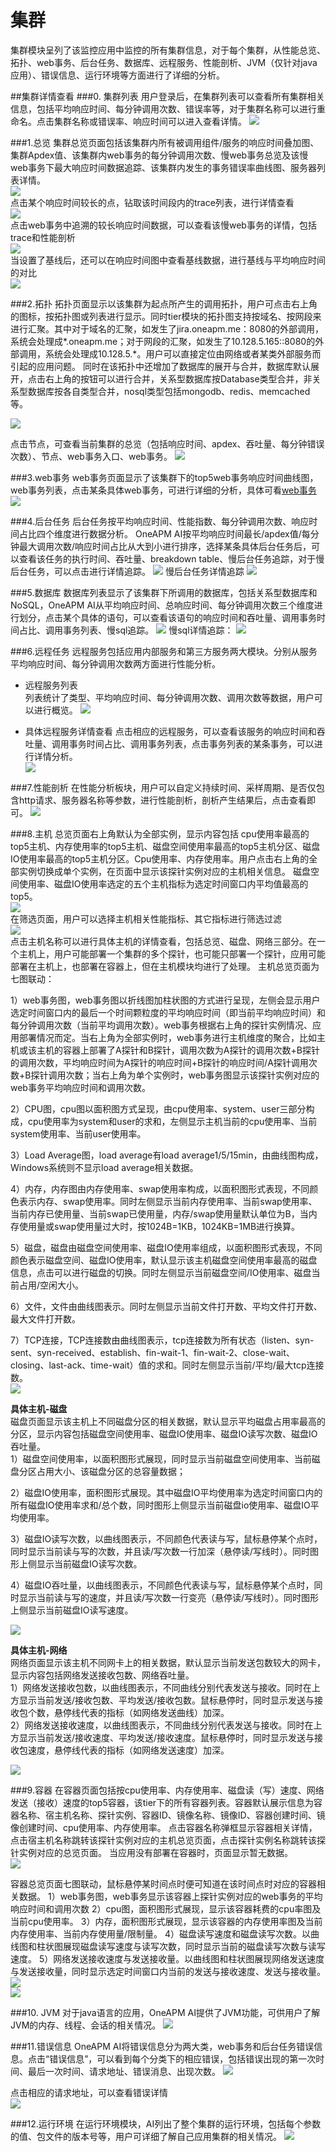 # 集群
集群模块呈列了该监控应用中监控的所有集群信息，对于每个集群，从性能总览、拓扑、web事务、后台任务、数据库、远程服务、性能剖析、JVM（仅针对java应用）、错误信息、运行环境等方面进行了详细的分析。

##集群详情查看
###0. 集群列表
用户登录后，在集群列表可以查看所有集群相关信息，包括平均响应时间、每分钟调用次数、错误率等，对于集群名称可以进行重命名。点击集群名称或错误率、响应时间可以进入查看详情。
![](/images/tiers_10.png)

###1.总览
集群总览页面包括该集群内所有被调用组件/服务的响应时间叠加图、集群Apdex值、该集群内web事务的每分钟调用次数、慢web事务总览及该慢web事务下最大响应时间数据追踪、该集群内发生的事务错误率曲线图、服务器列表详情。  
![](/images/tier_01.png)  
点击某个响应时间较长的点，钻取该时间段内的trace列表，进行详情查看  
![](/images/tier_02.png)  
点击web事务中追溯的较长响应时间数据，可以查看该慢web事务的详情，包括trace和性能剖析  
![](/images/tier_03.png)    
当设置了基线后，还可以在响应时间图中查看基线数据，进行基线与平均响应时间的对比  
![](/images/tier_031.png)  

###2.拓扑
拓扑页面显示以该集群为起点所产生的调用拓扑，用户可点击右上角的图标，按拓扑图或列表进行显示。同时tier模块的拓扑图支持按域名、按网段来进行汇聚。其中对于域名的汇聚，如发生了jira.oneapm.me：8080的外部调用，系统会处理成*.oneapm.me；对于网段的汇聚，如发生了10.128.5.165::8080的外部调用，系统会处理成10.128.5.*。用户可以直接定位由网络或者某类外部服务而引起的应用问题。
同时在该拓扑中还增加了数据库的展开与合并，数据库默认展开，点击右上角的按钮可以进行合并，关系型数据库按Database类型合并，非关系型数据库按各自类型合并，nosql类型包括mongodb、redis、memcached等。
  
![](/images/tier_04.png)  

点击节点，可查看当前集群的总览（包括响应时间、apdex、吞吐量、每分钟错误次数）、节点、web事务入口、web事务。 
![](/images/tier_05.png)  


###3.web事务
web事务页面显示了该集群下的top5web事务响应时间曲线图，web事务列表，点击某条具体web事务，可进行详细的分析，具体可看[web事务](http://docs-ai.oneapm.com/book/Web_trans/web_index.html)  
![](/images/tier_06.png)  

###4.后台任务
后台任务按平均响应时间、性能指数、每分钟调用次数、响应时间占比四个维度进行数据分析。 
OneAPM AI按平均响应时间最长/apdex值/每分钟最大调用次数/响应时间占比从大到小进行排序，选择某条具体后台任务后，可以查看该任务的执行时间、吞吐量、breakdown table、慢后台任务追踪，对于慢后台任务，可以点击进行详情追踪。
  ![](/images/tier_07.png) 
  慢后台任务详情追踪
  ![](/images/tier_08.png) 

###5.数据库
数据库列表显示了该集群下所调用的数据库，包括关系型数据库和NoSQL，OneAPM AI从平均响应时间、总响应时间、每分钟调用次数三个维度进行划分，点击某个具体的语句，可以查看该语句的响应时间和吞吐量、调用事务时间占比、调用事务列表、慢sql追踪。 
![](/images/tier_09.png)
慢sql详情追踪：
![](/images/tier_10.png)  

###6.远程任务
远程服务包括应用内部服务和第三方服务两大模块。分别从服务平均响应时间、每分钟调用次数两方面进行性能分析。
  
*  远程服务列表  
   列表统计了类型、平均响应时间、每分钟调用次数、调用次数等数据，用户可以进行概览。
![](/images/tier_11.png) 

*  具体远程服务详情查看
点击相应的远程服务，可以查看该服务的响应时间和吞吐量、调用事务时间占比、调用事务列表，点击事务列表的某条事务，可以进行详情分析。  
![](/images/tier_12.png)

###7.性能剖析
在性能分析板块，用户可以自定义持续时间、采样周期、是否仅包含http请求、服务器名称等参数，进行性能剖析，剖析产生结果后，点击查看即可。
![](/images/tier_13.png)


###8.主机
总览页面右上角默认为全部实例，显示内容包括 cpu使用率最高的top5主机、内存使用率的top5主机、磁盘空间使用率最高的top5主机分区、磁盘IO使用率最高的top5主机分区。Cpu使用率、内存使用率。用户点击右上角的全部实例切换成单个实例，在页面中显示该探针实例对应的主机相关信息。
磁盘空间使用率、磁盘IO使用率选定的五个主机指标为选定时间窗口内平均值最高的top5。  
![](/images/tier_host1.png)  
在筛选页面，用户可以选择主机相关性能指标、其它指标进行筛选过滤    
![](/images/tier_host2.png)  
点击主机名称可以进行具体主机的详情查看，包括总览、磁盘、网络三部分。在一个主机上，用户可能部署一个集群的多个探针，也可能只部署一个探针，应用可能部署在主机上，也部署在容器上，但在主机模块均进行了处理。
主机总览页面为七图联动：  

1）web事务图，web事务图以折线图加柱状图的方式进行呈现，左侧会显示用户选定时间窗口内的最后一个时间颗粒度的平均响应时间（即当前平均响应时间）和每分钟调用次数（当前平均调用次数）。web事务根据右上角的探针实例情况、应用部署情况而定。当右上角为全部实例时，web事务进行主机维度的聚合，比如主机或该主机的容器上部署了A探针和B探针，调用次数为A探针的调用次数+B探针的调用次数，平均响应时间为A探针的响应时间+B探针的响应时间/A探针调用次数+B探针调用次数；当右上角为单个实例时，web事务图显示该探针实例对应的web事务平均响应时间和调用次数。  

2）CPU图，cpu图以面积图方式呈现，由cpu使用率、system、user三部分构成，cpu使用率为system和user的求和，左侧显示主机当前的cpu使用率、当前system使用率、当前user使用率。  

3）Load Average图，load average有load average1/5/15min，由曲线图构成，Windows系统则不显示load average相关数据。  

4）内存，内存图由内存使用率、swap使用率构成，以面积图形式表现，不同颜色表示内存、swap使用率。同时左侧显示当前内存使用率、当前swap使用率、当前内存已使用量、当前swap已使用量，内存/swap使用量默认单位为B，当内存使用量或swap使用量过大时，按1024B=1KB，1024KB=1MB进行换算。  

5）磁盘，磁盘由磁盘空间使用率、磁盘IO使用率组成，以面积图形式表现，不同颜色表示磁盘空间、磁盘IO使用率，默认显示该主机磁盘空间使用率最高的磁盘信息，点击可以进行磁盘的切换。同时左侧显示当前磁盘空间/IO使用率、磁盘当前占用/空闲大小。  

6）文件，文件由曲线图表示。同时左侧显示当前文件打开数、平均文件打开数、最大文件打开数。  

7）TCP连接，TCP连接数由曲线图表示，tcp连接数为所有状态（listen、syn-sent、syn-received、establish、fin-wait-1、fin-wait-2、close-wait、closing、last-ack、time-wait）值的求和。同时左侧显示当前/平均/最大tcp连接数。  
![](/images/tier_host3.png)   

**具体主机-磁盘**  
磁盘页面显示该主机上不同磁盘分区的相关数据，默认显示平均磁盘占用率最高的分区，显示内容包括磁盘空间使用率、磁盘IO使用率、磁盘IO读写次数、磁盘IO吞吐量。  
1）磁盘空间使用率，以面积图形式展现，同时显示当前磁盘空间使用率、当前磁盘分区占用大小、该磁盘分区的总容量数据；  

2）磁盘IO使用率，面积图形式展现。其中磁盘IO平均使用率为选定时间窗口内的所有磁盘IO使用率求和/总个数，同时图形上侧显示当前磁盘io使用率、磁盘IO平均使用率。 
 
3）磁盘IO读写次数，以曲线图表示，不同颜色代表读与写，鼠标悬停某个点时，同时显示当前读与写的次数，并且读/写次数一行加深（悬停读/写线时）。同时图形上侧显示当前磁盘IO读写次数。  

4）磁盘IO吞吐量，以曲线图表示，不同颜色代表读与写，鼠标悬停某个点时，同时显示当前读与写的速度，并且读/写次数一行变亮（悬停读/写线时）。同时图形上侧显示当前磁盘IO读写速度。
 
![](/images/tier_host4.png)

**具体主机-网络**  
网络页面显示该主机不同网卡上的相关数据，默认显示当前发送包数较大的网卡，显示内容包括网络发送接收包数、网络吞吐量。  
1）网络发送接收包数，以曲线图表示，不同曲线分别代表发送与接收。同时在上方显示当前发送/接收包数、平均发送/接收包数。鼠标悬停时，同时显示发送与接收包个数，悬停线代表的指标（如网络发送曲线）加深。  
2）网络发送接收速度，以曲线图表示，不同曲线分别代表发送与接收。同时在上方显示当前发送/接收速度、平均发送/接收速度。鼠标悬停时，同时显示发送与接收包速度，悬停线代表的指标（如网络发送速度）加深。

![](/images/tier_host5.png)

###9.容器
在容器页面包括按cpu使用率、内存使用率、磁盘读（写）速度、网络发送（接收）速度的top5容器，该tier下的所有容器列表。容器默认展示信息为容器名称、宿主机名称、探针实例、容器ID、镜像名称、镜像ID、容器创建时间、镜像创建时间、cpu使用率、内存使用率。
点击容器名称弹框显示容器相关详情，点击宿主机名称跳转该探针实例对应的主机总览页面，点击探针实例名称跳转该探针实例对应的总览页面。
当应用没有部署在容器时，页面显示暂无数据。  
![](/images/tier_container.png)

容器总览页面七图联动，鼠标悬停某时间点时便可知道在该时间点时对应的容器相关数据。
1）web事务图，web事务显示该容器上探针实例对应的web事务的平均响应时间和调用次数
2）cpu图，面积图形式展现，显示该容器耗费的cpu率图及当前cpu使用率。
3）内存，面积图形式展现，显示该容器的内存使用率图及当前内存使用率、当前内存使用量/限制量。
4）磁盘读写速度和磁盘读写次数。以曲线图和柱状图展现磁盘读写速度与读写次数，同时显示当前的磁盘读写次数与读写速度。
5）网络发送接收速度与发送接收量。以曲线图和柱状图展现网络发送速度与发送接收量，同时显示选定时间窗口内当前的发送与接收速度、发送与接收量。  
![](/images/tier_container2.png)  
![](/images/tier_container3.png)


###10. JVM
对于java语言的应用，OneAPM AI提供了JVM功能，可供用户了解JVM的内存、线程、会话的相关情况。
![](/images/tier_14.png)

###11.错误信息
OneAPM AI将错误信息分为两大类，web事务和后台任务错误信息。点击“错误信息”，可以看到每个分类下的相应错误，包括错误出现的第一次时间、最后一次时间、请求地址、错误消息、出现次数。
![](/images/tier_15.png)  

点击相应的请求地址，可以查看错误详情  
![](/images/tier_16.png)  

###12.运行环境
在运行环境模块，AI列出了整个集群的运行环境，包括每个参数的值、包文件的版本号等，用户可详细了解自己应用集群的相关情况。
![](/images/tier_17.png)  


